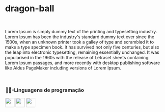 # dragon-ball

<br>
<p>Lorem Ipsum is simply dummy text of the printing and typesetting industry. Lorem Ipsum has been the industry's standard dummy text ever since the 1500s, when an unknown printer took a galley of type and scrambled it to make a type specimen book. It has survived not only five centuries, but also the leap into electronic typesetting, remaining essentially unchanged. It was popularised in the 1960s with the release of Letraset sheets containing Lorem Ipsum passages, and more recently with desktop publishing software like Aldus PageMaker including versions of Lorem Ipsum.</p>
<br>

<section>
  <h3>👨‍💻-Linguagens de programação</h3>
  <div >
    <img width="30" heigth="30" src="https://cdn.jsdelivr.net/gh/devicons/devicon@latest/icons/html5/html5-plain.svg" />
    <img width="30" heigth="30" src="https://cdn.jsdelivr.net/gh/devicons/devicon@latest/icons/css3/css3-plain.svg" />
    <img width="30" heigth="30" src="https://cdn.jsdelivr.net/gh/devicons/devicon@latest/icons/javascript/javascript-plain.svg" />
  </div>
</section>
